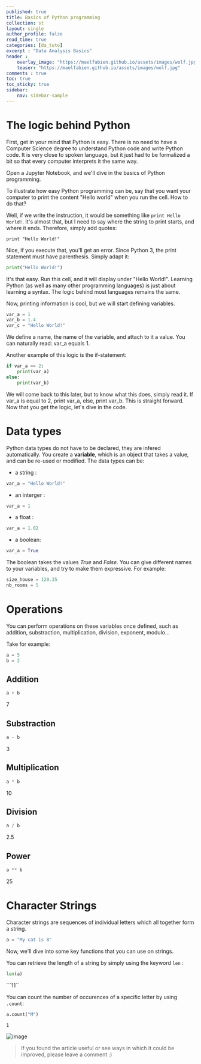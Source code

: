 ```yaml
---
published: true
title: Basics of Python programming
collection: st
layout: single
author_profile: false
read_time: true
categories: [da_tuto]
excerpt : "Data Analysis Basics"
header :
    overlay_image: "https://maelfabien.github.io/assets/images/wolf.jpg"
    teaser: "https://maelfabien.github.io/assets/images/wolf.jpg"
comments : true
toc: true
toc_sticky: true
sidebar:
    nav: sidebar-sample
---
```


<script type="text/javascript" async
src="https://cdn.mathjax.org/mathjax/latest/MathJax.js?config=TeX-MML-AM_CHTML">
</script>

# The logic behind Python

First, get in your mind that Python is easy. There is no need to have a Computer Science degree to understand Python code and write Python code. It is very close to spoken language, but it just had to be formalized a bit so that every computer interprets it the same way.

Open a Jupyter Notebook, and we'll dive in the basics of Python programming.

To illustrate how easy Python programming can be, say that you want your computer to print the content "Hello world" when you run the cell. How to do that?

Well, if we write the instruction, it would be something like `print Hello World!`. It's almost that, but I need to say where the string to print starts, and where it ends. Therefore, simply add quotes:

`print "Hello World!"`

Nice, if you execute that, you'll get an error. Since Python 3, the print statement must have parenthesis. Simply adapt it:

```python
print("Hello World!")
```

It's that easy. Run this cell, and it will display under "Hello World!". Learning Python (as well as many other programming languages) is just about learning a syntax. The logic behind most languages remains the same.

Now, printing information is cool, but we will start defining variables.

```python 
var_a = 1
var_b = 1.4
var_c = "Hello World!"
```

We define a name, the name of the variable, and attach to it a value. You can naturally read: var_a equals 1.

Another example of this logic is the if-statement:

```python
if var_a == 2:
	print(var_a)
else:
	print(var_b)
```

We will come back to this later, but to know what this does, simply read it. If var_a is equal to 2, print var_a, else, print var_b. This is straight forward. Now that you get the logic, let's dive in the code.

# Data types

Python data types do not have to be declared, they are infered automatically. You create a **variable**, which is an object that takes a value, and can be re-used or modified. The data types can be:

- a string : 
```python 
var_a = "Hello World!"
```
- an interger : 
```python 
var_a = 1
```
- a float : 
```python 
var_a = 1.02
```
- a boolean: 
```python 
var_a = True
```

The boolean takes the values *True* and *False*. You can give different names to your variables, and try to make them expressive. For example:

```python
size_house = 120.35
nb_rooms = 5
```

# Operations 

You can perform operations on these variables once defined, such as addition, substraction, multiplication, division, exponent, modulo...

Take for example:

```python
a = 5
b = 2
```

## Addition

```python
a + b 
```

7

## Substraction

```python
a - b
```

3

## Multiplication

```python
a * b
```

10

## Division

```python
a / b
```

2.5

## Power

```python
a ** b
```

25

# Character Strings

Character strings are sequences of individual letters which all together form a string.

```python
a = "My cat is 8"
```

Now, we'll dive into some key functions that you can use on strings.

You can retrieve the length of a string by simply using the keyword `len` :

```python
len(a)
```

```11``

You can count the number of occurences of a specific letter by using `.count`:

```python
a.count("M")
```

```1```




![image](https://maelfabien.github.io/assets/images/jn_0.png)


> If you found the article useful or see ways in which it could be improved, please leave a comment :)